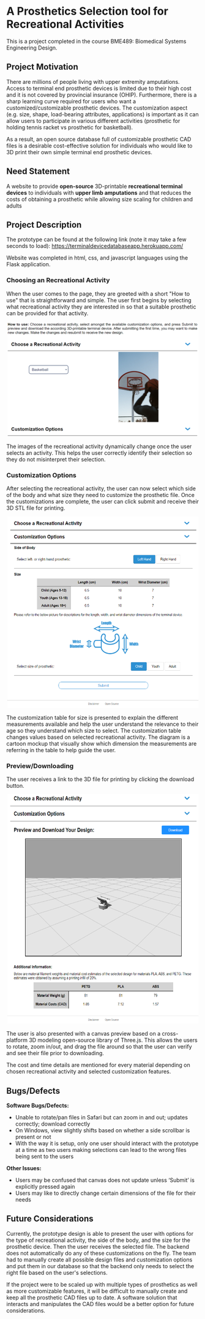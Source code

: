# A Prosthetics Selection tool for Recreational Activities

This is a project completed in the course BME489: Biomedical Systems Engineering Design.

## Project Motivation

There are millions of people living with upper extremity amputations. Access to terminal end prosthetic devices is limited due to their high cost and it is not covered by provincial insurance (OHIP). Furthermore, there is a sharp learning curve required for users who want a customized/customizable prosthetic devices. The customization aspect (e.g. size, shape, load-bearing attributes, applications) is important as it can allow users to participate in various different activities (prosthetic for holding tennis racket vs prosthetic for basketball). 

As a result, an open source database full of customizable prosthetic CAD files is a desirable cost-effective solution for individuals who would like to 3D print their own simple terminal end prosthetic devices.

## Need Statement

A website to provide **open-source** 3D-printable **recreational terminal devices** to individuals with **upper limb amputations** and that reduces the costs of obtaining a prosthetic while allowing size scaling for children and adults

## Project Description

The prototype can be found at the following link (note it may take a few seconds to load): https://terminaldevicedatabaseapp.herokuapp.com/

Website was completed in html, css, and javascript languages using the Flask application.

### Choosing an Recreational Activity

When the user comes to the page, they are greeted with a short "How to use" that is straightforward and simple. The user first begins by selecting what recreational activity they are interested in so that a suitable prosthetic can be provided for that activity.

<p align="center">
  <img 
    width="500"
    height="300"
    src="/assets/choose_an_activity.png"
  >
</p>

The images of the recreational activity dynamically change once the user selects an activity. This helps the user correctly identify their selection so they do not misinterpret their selection.

### Customization Options

After selecting the recreational activity, the user can now select which side of the body and what size they need to customize the prosthetic file. Once the customizations are complete, the user can click submit and receive their 3D STL file for printing.

<p align="center">
  <img 
    width="500"
    height="500"
    src="/assets/customization_options.png"
  >
</p>

The customization table for size is presented to explain the different measurements available and help the user understand the relevance to their age so they understand which size to select. The customization table changes values based on selected recreational activity. The diagram is a cartoon mockup that visually show which dimension the measurements are referring in the table to help guide the user.

### Preview/Downloading

The user receives a link to the 3D file for printing by clicking the download button.

<p align="center">
  <img 
    width="500"
    height="600"
    src="/assets/download_file.png"
  >
</p>

The user is also presented with a canvas preview based on a cross-platform 3D modeling open-source library of Three.js. This allows the users to rotate, zoom in/out, and drag the file around so that the user can verify and see their file prior to downloading.

The cost and time details are mentioned for every material depending on chosen recreational activity and selected customization features.

## Bugs/Defects

**Software Bugs/Defects:**
- Unable to rotate/pan files in Safari but can zoom in and out; updates correctly; download correctly
- On Windows, view slightly shifts based on whether a side scrollbar is present or not
- With the way it is setup, only one user should interact with the prototype at a time as two users making selections can lead to the wrong files being sent to the users

**Other Issues:**
- Users may be confused that canvas does not update unless ‘Submit’ is explicitly pressed again 
- Users may like to directly change certain dimensions of the file for their needs

## Future Considerations

Currently, the prototype design is able to present the user with options for the type of recreational activity, the side of the body, and the size for the prosthetic device. Then the user receives the selected file. The backend does not automatically do any of these customizations on the fly. The team had to manually create all possible design files and customization options and put them in our database so that the backend only needs to select the right file based on the user's selections. 

If the project were to be scaled up with multiple types of prosthetics as well as more customizable features, it will be difficult to manually create and keep all the prosthetic CAD files up to date. A software solution that interacts and manipulates the CAD files would be a better option for future considerations.


